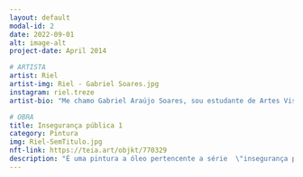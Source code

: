 ```yaml
---
layout: default
modal-id: 2
date: 2022-09-01
alt: image-alt
project-date: April 2014

# ARTISTA
artist: Riel
artist-img: Riel - Gabriel Soares.jpg
instagram: riel.treze
artist-bio: "Me chamo Gabriel Araújo Soares, sou estudante de Artes Visuais na Universidade Federal de Minas Gerais, morador de periferia e auto declarado pardo. Sobre minha produção artística, apesar de explorar múltiplas habilitações dentro das artes visuais, meu foco tem sido na pintura, onde tenho desenvolvido meu trabalho em torno de questões como desigualdade, racismo e principalmente violência."

# OBRA
title: Insegurança pública 1
category: Pintura
img: Riel-SemTitulo.jpg
nft-link: https://teia.art/objkt/770329
description: "É uma pintura a óleo pertencente a série  \"insegurança pública\". Na pintura usei como referência um registro fotográfico da ditadura militar brasileira e uma foto de uma amiga negra. O objetivo da série  é a partir do fazer artístico refletir sobre as imagens de violência enquanto mecanismos de opressão e resistência durante o período da ditadura militar brasileira, considerando os aspectos de raça, classe e gênero; e pensar nas semelhanças e diferenças com as imagens de violência nos dias atuais. A metodologia é criar obras visual de pintura e “ instalação” inspiradas nas imagem de violência de mídias e de documentos oficiais do período da ditadura militar e dos dias atuais, refletindo sobre os atravessamentos de raça, classe e gênero." 
---
```


